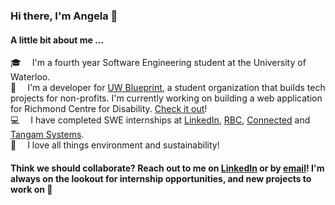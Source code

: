 ### Hi there, I'm Angela 👋

#### A little bit about me ...

🎓 &emsp;I'm a fourth year Software Engineering student at the University of Waterloo.<br>
💙 &emsp;I'm a developer for [UW Blueprint](https://uwblueprint.org), a student organization that builds tech projects for non-profits. I'm currently working on building a web application for Richmond Centre for Disability. [Check it out](https://github.com/uwblueprint/richmond-centre-for-disability)!<br>
💻 &emsp;I have completed SWE internships at [LinkedIn](https://engineering.linkedin.com), [RBC](https://www.rbc.com/canada.html), [Connected](https://www.connected.io/) and [Tangam Systems](https://www.tangamsystems.com/).<br>
🌱 &emsp;I love all things environment and sustainability!

#### Think we should collaborate? Reach out to me on [LinkedIn](https://www.linkedin.com/in/angela-dietz/) or by [email](mailto:acdietz@uwaterloo.ca)! I'm always on the lookout for internship opportunities, and new projects to work on 👯
